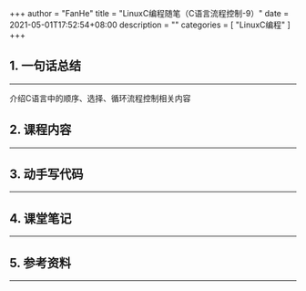 +++
author = "FanHe"
title = "LinuxC编程随笔（C语言流程控制-9）"
date = 2021-05-01T17:52:54+08:00
description = ""
categories = [
    "LinuxC编程"
]
+++

## 1. 一句话总结
---
介绍C语言中的顺序、选择、循环流程控制相关内容

## 2. 课程内容
---

## 3. 动手写代码
---

## 4. 课堂笔记
---

## 5. 参考资料
---